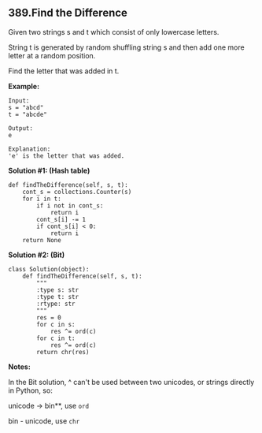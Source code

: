 ## 389.Find the Difference

Given two strings s and t which consist of only lowercase letters.

String t is generated by random shuffling string s and then add one more letter at a random position.

Find the letter that was added in t.

**Example:**

```
Input:
s = "abcd"
t = "abcde"

Output:
e

Explanation:
'e' is the letter that was added.
```

**Solution \#1: \(Hash table\)**

```
def findTheDifference(self, s, t):
    cont_s = collections.Counter(s)
    for i in t:
        if i not in cont_s:
            return i
        cont_s[i] -= 1
        if cont_s[i] < 0:
            return i
    return None
```

**Solution \#2: \(Bit\)**

```
class Solution(object):
    def findTheDifference(self, s, t):
        """
        :type s: str
        :type t: str
        :rtype: str
        """
        res = 0
        for c in s:
            res ^= ord(c)
        for c in t:
            res ^= ord(c)
        return chr(res)
```

**Notes:**

In the Bit solution,  ^ can't be used between two unicodes, or strings directly in Python, so:

 unicode -> bin**, use `ord`

 bin - unicode, use `chr`



